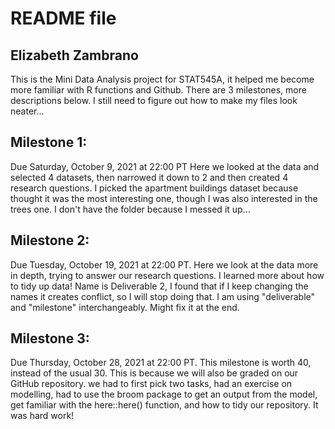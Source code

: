 
# README file
## Elizabeth Zambrano


This is the Mini Data Analysis project for STAT545A, it helped me become more familiar with R functions and Github.
There are 3 milestones, more descriptions below. I still need to figure out how to make my files look neater... 

## Milestone 1:
Due Saturday, October 9, 2021 at 22:00 PT
Here we looked at the data and selected 4 datasets, then narrowed it down to 2 and then created 4 research questions.
I picked the apartment buildings dataset because thought it was the most interesting one, though I was also interested in the trees one. I don't have the folder because I messed it up...

## Milestone 2:
Due Tuesday, October 19, 2021 at 22:00 PT.
Here we look at the data more in depth, trying to answer our research questions. I learned more about how to tidy up data!
Name is Deliverable 2, I found that if I keep changing the names it creates conflict, so I will stop doing that. I am using "deliverable" and "milestone" interchangeably. Might fix it at the end.

## Milestone 3:
Due Thursday, October 28, 2021 at 22:00 PT.
This milestone is worth 40, instead of the usual 30. This is because we will also be graded on our GitHub repository. we had to first pick two tasks, had an exercise on modelling, had to use the broom package to get an output from the model, get familiar with the here::here() function, and how to tidy our repository. 
It was hard work!
